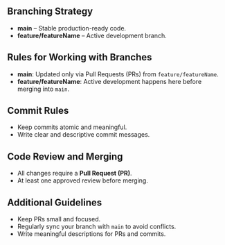 ## Branching Strategy
- **main** – Stable production-ready code.
- **feature/featureName** – Active development branch.

## Rules for Working with Branches
- **main**: Updated only via Pull Requests (PRs) from `feature/featureName`.
- **feature/featureName**: Active development happens here before merging into `main`.

## Commit Rules
- Keep commits atomic and meaningful.
- Write clear and descriptive commit messages.

## Code Review and Merging
- All changes require a **Pull Request (PR)**.
- At least one approved review before merging.

## Additional Guidelines
- Keep PRs small and focused.
- Regularly sync your branch with `main` to avoid conflicts.
- Write meaningful descriptions for PRs and commits.